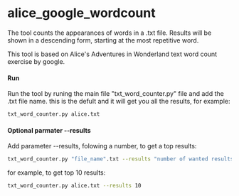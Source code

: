 # alice_google_wordcount

The tool counts the appearances of words in a .txt file. 
Results will be shown in a descending form, starting at the most repetitive word.

This tool is based on Alice's Adventures in Wonderland text word count exercise by google.

#### Run
Run the tool by runing the main file "txt_word_counter.py" file and add the .txt file name.
this is the defult and it will get you all the results, for example:

```sh
txt_word_counter.py alice.txt
```

####  Optional parmater --results
Add parameter --results, folowing a number, to get a top results:
```sh
txt_word_counter.py "file_name".txt --results "number of wanted results"
```
for example, to get top 10 results:
```sh
txt_word_counter.py alice.txt --results 10
```
